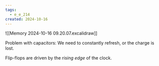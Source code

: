 ```yaml
---
tags:
  - e_e_214
created: 2024-10-16
---
```


![[Memory 2024-10-16 09.20.07.excalidraw]]

Problem with capacitors: We need to constantly refresh, or the charge is lost.

Flip-flops are driven by the *rising edge* of the clock.